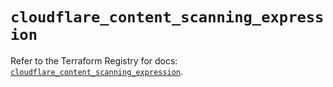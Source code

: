 # `cloudflare_content_scanning_expression`

Refer to the Terraform Registry for docs: [`cloudflare_content_scanning_expression`](https://registry.terraform.io/providers/cloudflare/cloudflare/5.7.0/docs/resources/content_scanning_expression).
